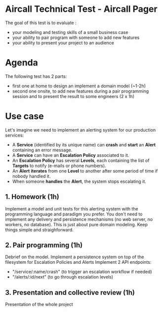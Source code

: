 # Aircall Technical Test - Aircall Pager

The goal of this test is to evaluate :
- your modeling and testing skills of a small business case
- your ability to pair program with someone to add new features
- your ability to present your project to an audience

# Agenda
The following test has 2 parts:
- first one at home to design an implement a domain model (~1-2h)
- second one onsite, to add new features during a pair programming session and to present the result to some engineers (2 x 1h)

# Use case
Let's imagine we need to implement an alerting system for our production services:
- A **Service** (identified by its unique name) can __crash__ and __start__ an **Alert** containing an error message.
- A **Service** can have an **Escalation Policy** associated to it. 
- An **Escalation Policy** has several **Levels**, each containing the list of **Targets** to notify (e-mails or phone numbers). 
- An **Alert** __iterates__ from one **Level** to another after some period of time if nobody handled it.
- When someone __handles__ the **Alert**, the system stops escalating it.

## 1. Homework (1h)
Implement a model and unit tests for this alerting system with the programming language and paradigm you prefer.
You don't need to implement any delivery and persistence mechanisms (no web server, no workers, no database).
This is just about pure domain modeling. Keep things simple and straighforward.

## 2. Pair programming (1h)
Debrief on the model.
Implement a persistence system on top of the filesystem for Escalation Policies and Alerts
Implement 2 API endpoints: 
- "/service/:name/crash" (to trigger an escalation workflow if needed)
- "/alerts/:id/next" (to go through escalation levels)

## 3. Presentation and collective review (1h)
Presentation of the whole project
